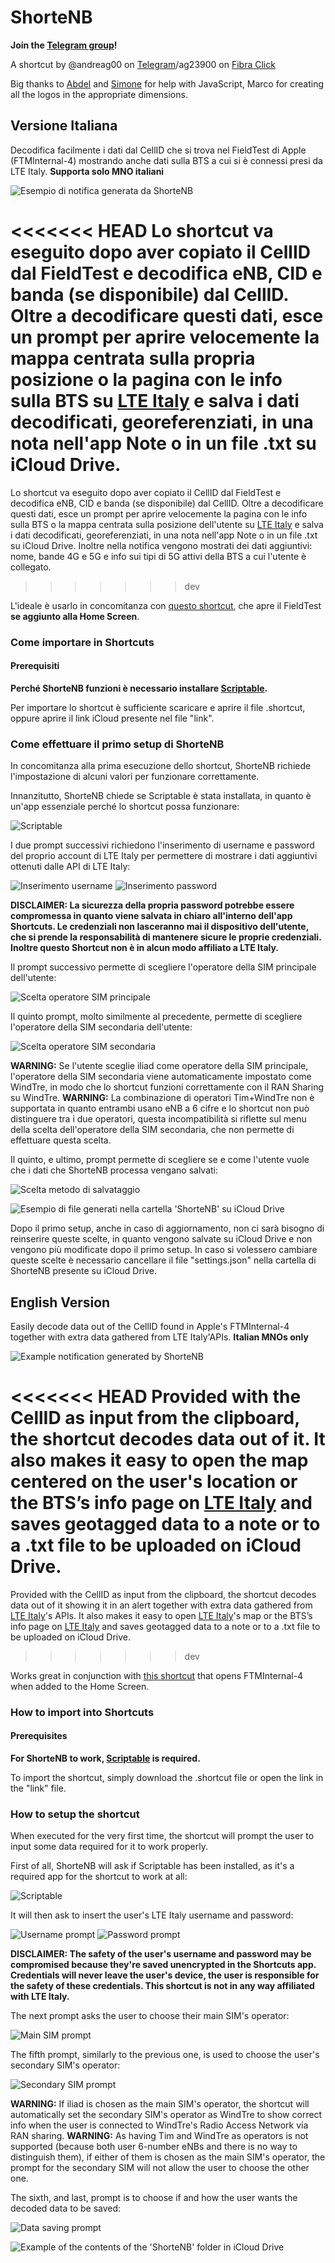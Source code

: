 # ShorteNB 

**Join the [Telegram group](https://t.me/ShorteNB)!**

A shortcut by @andreag00 on [Telegram](https://t.me/andreag00)/ag23900 on [Fibra Click](https://forum.fibra.click/u/ag23900)

Big thanks to [Abdel](https://github.com/ADeltaX) and [Simone](https://github.com/SimoneBortolin) for help with JavaScript, Marco for creating all the logos in the appropriate dimensions.

## Versione Italiana
Decodifica facilmente i dati dal CellID che si trova nel FieldTest di Apple (FTMInternal-4) mostrando anche dati sulla BTS a cui si è connessi presi da LTE Italy. **Supporta solo MNO italiani**

![Esempio di notifica generata da ShorteNB](https://raw.githubusercontent.com/Andreag00/ShorteNB/dev/README-Images/Example_Notification.png)

<<<<<<< HEAD
Lo shortcut va eseguito dopo aver copiato il CellID dal FieldTest e decodifica eNB, CID e banda (se disponibile) dal CellID. Oltre a decodificare questi dati, esce un prompt per aprire velocemente la mappa centrata sulla propria posizione o la pagina con le info sulla BTS su [LTE Italy](https://lteitaly.it) e salva i dati decodificati, georeferenziati, in una nota nell'app Note o in un file .txt su iCloud Drive.
=======
Lo shortcut va eseguito dopo aver copiato il CellID dal FieldTest e decodifica eNB, CID e banda (se disponibile) dal CellID. Oltre a decodificare questi dati, esce un prompt per aprire velocemente la pagina con le info sulla BTS o la mappa centrata sulla posizione dell'utente su [LTE Italy](https://lteitaly.it) e salva i dati decodificati, georeferenziati, in una nota nell'app Note o in un file .txt su iCloud Drive. Inoltre nella notifica vengono mostrati dei dati aggiuntivi: nome, bande 4G e 5G e info sui tipi di 5G attivi della BTS a cui l'utente è collegato.
>>>>>>> dev

L'ideale è usarlo in concomitanza con [questo shortcut](https://github.com/Andreag00/FTM-Opener), che apre il FieldTest **se aggiunto alla Home Screen**.

### Come importare in Shortcuts

#### Prerequisiti

**Perché ShorteNB funzioni è necessario installare [Scriptable](https://apps.apple.com/it/app/scriptable/id1405459188).**

Per importare lo shortcut è sufficiente scaricare e aprire il file .shortcut, oppure aprire il link iCloud presente nel file "link".

### Come effettuare il primo setup di ShorteNB

In concomitanza alla prima esecuzione dello shortcut, ShorteNB richiede l'impostazione di alcuni valori per funzionare correttamente.

Innanzitutto, ShorteNB chiede se Scriptable è stata installata, in quanto è un'app essenziale perché lo shortcut possa funzionare:

![Scriptable](https://raw.githubusercontent.com/Andreag00/ShorteNB/dev/README-Images/Scriptable.png)

I due prompt successivi richiedono l'inserimento di username e password del proprio account di LTE Italy per permettere di mostrare i dati aggiuntivi ottenuti dalle API di LTE Italy:

![Inserimento username](https://raw.githubusercontent.com/Andreag00/ShorteNB/dev/README-Images/Username.png)
![Inserimento password](https://raw.githubusercontent.com/Andreag00/ShorteNB/dev/README-Images/Password.png)

**DISCLAIMER: La sicurezza della propria password potrebbe essere compromessa in quanto viene salvata in chiaro all'interno dell'app Shortcuts. Le credenziali non lasceranno mai il dispositivo dell'utente, che si prende la responsabilità di mantenere sicure le proprie credenziali. Inoltre questo Shortcut non è in alcun modo affiliato a LTE Italy.**

Il prompt successivo permette di scegliere l'operatore della SIM principale dell'utente:

![Scelta operatore SIM principale](https://raw.githubusercontent.com/Andreag00/ShorteNB/dev/README-Images/MNC1.png)

Il quinto prompt, molto similmente al precedente, permette di scegliere l'operatore della SIM secondaria dell'utente:

![Scelta operatore SIM secondaria](https://raw.githubusercontent.com/Andreag00/ShorteNB/dev/README-Images/MNC2.png)

**WARNING:** Se l'utente sceglie iliad come operatore della SIM principale, l'operatore della SIM secondaria viene automaticamente impostato come WindTre, in modo che lo shortcut funzioni correttamente con il RAN Sharing su WindTre. 
**WARNING:** La combinazione di operatori Tim+WindTre non è supportata in quanto entrambi usano eNB a 6 cifre e lo shortcut non può distinguere tra i due operatori, questa incompatibilità si riflette sul menu della scelta dell'operatore della SIM secondaria, che non permette di effettuare questa scelta.

Il quinto, e ultimo, prompt permette di scegliere se e come l'utente vuole che i dati che ShorteNB processa vengano salvati:

![Scelta metodo di salvataggio](https://raw.githubusercontent.com/Andreag00/ShorteNB/dev/README-Images/DB.png)

![Esempio di file generati nella cartella 'ShorteNB' su iCloud Drive](https://raw.githubusercontent.com/Andreag00/ShorteNB/dev/README-Images/iCloud_Drive.png)

Dopo il primo setup, anche in caso di aggiornamento, non ci sarà bisogno di reinserire queste scelte, in quanto vengono salvate su iCloud Drive e non vengono più modificate dopo il primo setup. In caso si volessero cambiare queste scelte è necessario cancellare il file "settings.json" nella cartella di ShorteNB presente su iCloud Drive.

## English Version
Easily decode data out of the CellID found in Apple's FTMInternal-4 together with extra data gathered from LTE Italy'APIs. **Italian MNOs only**

![Example notification generated by ShorteNB](https://raw.githubusercontent.com/Andreag00/ShorteNB/dev/README-Images/Example_Notification.png)

<<<<<<< HEAD
Provided with the CellID as input from the clipboard, the shortcut decodes data out of it. It also makes it easy to open the map centered on the user's location or the BTS’s info page on [LTE Italy](https://lteitaly.it) and saves geotagged data to a note or to a .txt file to be uploaded on iCloud Drive.
=======
Provided with the CellID as input from the clipboard, the shortcut decodes data out of it showing it in an alert together with extra data gathered from [LTE Italy](https://lteitaly.it)'s APIs. It also makes it easy to open [LTE Italy](https://lteitaly.it)'s map or the BTS’s info page on [LTE Italy](https://lteitaly.it) and saves geotagged data to a note or to a .txt file to be uploaded on iCloud Drive.
>>>>>>> dev

Works great in conjunction with [this shortcut](https://github.com/Andreag00/FTM-Opener) that opens FTMInternal-4 when added to the Home Screen.

### How to import into Shortcuts

#### Prerequisites

**For ShorteNB to work, [Scriptable](https://apps.apple.com/it/app/scriptable/id1405459188?l=en) is required.**

To import the shortcut, simply download the .shortcut file or open the link in the "link" file.

### How to setup the shortcut

When executed for the very first time, the shortcut will prompt the user to input some data required for it to work properly.

First of all, ShorteNB will ask if Scriptable has been installed, as it's a required app for the shortcut to work at all:

![Scriptable](https://raw.githubusercontent.com/Andreag00/ShorteNB/dev/README-Images/Scriptable.png)

It will then ask to insert the user's LTE Italy username and password:

![Username prompt](https://raw.githubusercontent.com/Andreag00/ShorteNB/dev/README-Images/Username.png)
![Password prompt](https://raw.githubusercontent.com/Andreag00/ShorteNB/dev/README-Images/Password.png)

**DISCLAIMER: The safety of the user's username and password may be compromised because they're saved unencrypted in the Shortcuts app. Credentials will never leave the user's device, the user is responsible for the safety of these credentials. This shortcut is not in any way affiliated with LTE Italy.**

The next prompt asks the user to choose their main SIM's operator:

![Main SIM prompt](https://raw.githubusercontent.com/Andreag00/ShorteNB/dev/README-Images/MNC1.png)

The fifth prompt, similarly to the previous one, is used to choose the user's secondary SIM's operator:

![Secondary SIM prompt](https://raw.githubusercontent.com/Andreag00/ShorteNB/dev/README-Images/MNC2.png)

**WARNING:** If iliad is chosen as the main SIM's operator, the shortcut will automatically set the secondary SIM's operator as WindTre to show correct info when the user is connected to WindTre's Radio Access Network via RAN sharing.
**WARNING:** As having Tim and WindTre as operators is not supported (because both user 6-number eNBs and there is no way to distinguish them), if either of them is chosen as the main SIM's operator, the prompt for the secondary SIM will not allow the user to choose the other one.

The sixth, and last, prompt is to choose if and how the user wants the decoded data to be saved:

![Data saving prompt](https://raw.githubusercontent.com/Andreag00/ShorteNB/dev/README-Images/DB.png)

![Example of the contents of the 'ShorteNB' folder in iCloud Drive](https://raw.githubusercontent.com/Andreag00/ShorteNB/dev/README-Images/iCloud_Drive.png)
